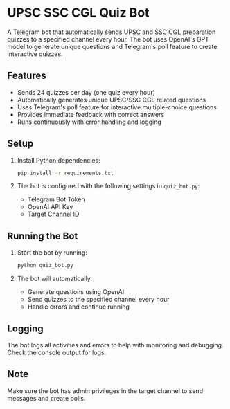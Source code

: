 # UPSC SSC CGL Quiz Bot

A Telegram bot that automatically sends UPSC and SSC CGL preparation quizzes to a specified channel every hour. The bot uses OpenAI's GPT model to generate unique questions and Telegram's poll feature to create interactive quizzes.

## Features

- Sends 24 quizzes per day (one quiz every hour)
- Automatically generates unique UPSC/SSC CGL related questions
- Uses Telegram's poll feature for interactive multiple-choice questions
- Provides immediate feedback with correct answers
- Runs continuously with error handling and logging

## Setup

1. Install Python dependencies:
   ```bash
   pip install -r requirements.txt
   ```

2. The bot is configured with the following settings in `quiz_bot.py`:
   - Telegram Bot Token
   - OpenAI API Key
   - Target Channel ID

## Running the Bot

1. Start the bot by running:
   ```bash
   python quiz_bot.py
   ```

2. The bot will automatically:
   - Generate questions using OpenAI
   - Send quizzes to the specified channel every hour
   - Handle errors and continue running

## Logging

The bot logs all activities and errors to help with monitoring and debugging. Check the console output for logs.

## Note

Make sure the bot has admin privileges in the target channel to send messages and create polls.